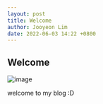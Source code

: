 ```yaml
---
layout: post
title: Welcome
author: Jooyeon Lim
date: 2022-06-03 14:22 +0800
---
```


## Welcome

![image](https://user-images.githubusercontent.com/90083517/171790655-819f15d8-1f4f-4a5a-b5c3-4cb4aca9e7e9.png)

welcome to my blog :D